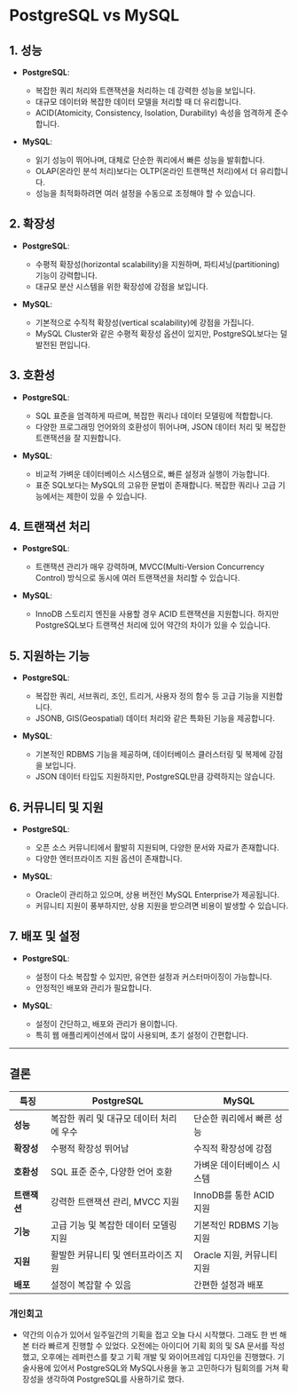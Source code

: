 # PostgreSQL vs MySQL

## 1. 성능

- **PostgreSQL**: 
  - 복잡한 쿼리 처리와 트랜잭션을 처리하는 데 강력한 성능을 보입니다.
  - 대규모 데이터와 복잡한 데이터 모델을 처리할 때 더 유리합니다.
  - ACID(Atomicity, Consistency, Isolation, Durability) 속성을 엄격하게 준수합니다.
  
- **MySQL**:
  - 읽기 성능이 뛰어나며, 대체로 단순한 쿼리에서 빠른 성능을 발휘합니다.
  - OLAP(온라인 분석 처리)보다는 OLTP(온라인 트랜잭션 처리)에서 더 유리합니다.
  - 성능을 최적화하려면 여러 설정을 수동으로 조정해야 할 수 있습니다.

## 2. 확장성

- **PostgreSQL**:
  - 수평적 확장성(horizontal scalability)을 지원하며, 파티셔닝(partitioning) 기능이 강력합니다.
  - 대규모 분산 시스템을 위한 확장성에 강점을 보입니다.
  
- **MySQL**:
  - 기본적으로 수직적 확장성(vertical scalability)에 강점을 가집니다.
  - MySQL Cluster와 같은 수평적 확장성 옵션이 있지만, PostgreSQL보다는 덜 발전된 편입니다.

## 3. 호환성

- **PostgreSQL**:
  - SQL 표준을 엄격하게 따르며, 복잡한 쿼리나 데이터 모델링에 적합합니다.
  - 다양한 프로그래밍 언어와의 호환성이 뛰어나며, JSON 데이터 처리 및 복잡한 트랜잭션을 잘 지원합니다.

- **MySQL**:
  - 비교적 가벼운 데이터베이스 시스템으로, 빠른 설정과 실행이 가능합니다.
  - 표준 SQL보다는 MySQL의 고유한 문법이 존재합니다. 복잡한 쿼리나 고급 기능에서는 제한이 있을 수 있습니다.

## 4. 트랜잭션 처리

- **PostgreSQL**:
  - 트랜잭션 관리가 매우 강력하며, MVCC(Multi-Version Concurrency Control) 방식으로 동시에 여러 트랜잭션을 처리할 수 있습니다.
  
- **MySQL**:
  - InnoDB 스토리지 엔진을 사용할 경우 ACID 트랜잭션을 지원합니다. 하지만 PostgreSQL보다 트랜잭션 처리에 있어 약간의 차이가 있을 수 있습니다.

## 5. 지원하는 기능

- **PostgreSQL**:
  - 복잡한 쿼리, 서브쿼리, 조인, 트리거, 사용자 정의 함수 등 고급 기능을 지원합니다.
  - JSONB, GIS(Geospatial) 데이터 처리와 같은 특화된 기능을 제공합니다.
  
- **MySQL**:
  - 기본적인 RDBMS 기능을 제공하며, 데이터베이스 클러스터링 및 복제에 강점을 보입니다.
  - JSON 데이터 타입도 지원하지만, PostgreSQL만큼 강력하지는 않습니다.

## 6. 커뮤니티 및 지원

- **PostgreSQL**:
  - 오픈 소스 커뮤니티에서 활발히 지원되며, 다양한 문서와 자료가 존재합니다.
  - 다양한 엔터프라이즈 지원 옵션이 존재합니다.

- **MySQL**:
  - Oracle이 관리하고 있으며, 상용 버전인 MySQL Enterprise가 제공됩니다.
  - 커뮤니티 지원이 풍부하지만, 상용 지원을 받으려면 비용이 발생할 수 있습니다.

## 7. 배포 및 설정

- **PostgreSQL**:
  - 설정이 다소 복잡할 수 있지만, 유연한 설정과 커스터마이징이 가능합니다.
  - 안정적인 배포와 관리가 필요합니다.

- **MySQL**:
  - 설정이 간단하고, 배포와 관리가 용이합니다.
  - 특히 웹 애플리케이션에서 많이 사용되며, 초기 설정이 간편합니다.

---

## 결론

| 특징           | PostgreSQL                      | MySQL                        |
|----------------|---------------------------------|------------------------------|
| **성능**       | 복잡한 쿼리 및 대규모 데이터 처리에 우수 | 단순한 쿼리에서 빠른 성능     |
| **확장성**     | 수평적 확장성 뛰어남             | 수직적 확장성에 강점         |
| **호환성**     | SQL 표준 준수, 다양한 언어 호환  | 가벼운 데이터베이스 시스템    |
| **트랜잭션**   | 강력한 트랜잭션 관리, MVCC 지원  | InnoDB를 통한 ACID 지원     |
| **기능**       | 고급 기능 및 복잡한 데이터 모델링 지원 | 기본적인 RDBMS 기능 지원    |
| **지원**       | 활발한 커뮤니티 및 엔터프라이즈 지원 | Oracle 지원, 커뮤니티 지원  |
| **배포**       | 설정이 복잡할 수 있음           | 간편한 설정과 배포           |



### 개인회고   
- 약간의 이슈가 있어서 일주일간의 기획을 접고 오늘 다시 시작했다. 그래도 한 번 해본 터라 빠르게 진행할 수 있었다. 오전에는 아이디어 기획 회의 및 SA 문서를 작성했고, 오후에는 레퍼런스를 찾고 기획 개발 및 와이어프레임 디자인을 진행했다. 기술사용에 있어서 PostgreSQL와 MySQL사용을 놓고 고민하다가 팀회의를 거쳐 확장성을 생각하여 PostgreSQL를 사용하기로 했다.